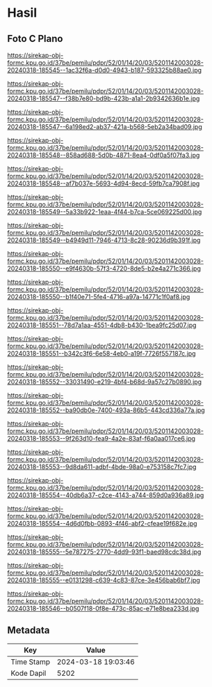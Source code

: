 # Hasil

## Foto C Plano

https://sirekap-obj-formc.kpu.go.id/37be/pemilu/pdpr/52/01/14/20/03/5201142003028-20240318-185545--1ac32f6a-d0d0-4943-b187-593325b88ae0.jpg

https://sirekap-obj-formc.kpu.go.id/37be/pemilu/pdpr/52/01/14/20/03/5201142003028-20240318-185547--f38b7e80-bd9b-423b-a1a1-2b9342636b1e.jpg

https://sirekap-obj-formc.kpu.go.id/37be/pemilu/pdpr/52/01/14/20/03/5201142003028-20240318-185547--6a198ed2-ab37-421a-b568-5eb2a34bad09.jpg

https://sirekap-obj-formc.kpu.go.id/37be/pemilu/pdpr/52/01/14/20/03/5201142003028-20240318-185548--858ad688-5d0b-4871-8ea4-0df0a5f07fa3.jpg

https://sirekap-obj-formc.kpu.go.id/37be/pemilu/pdpr/52/01/14/20/03/5201142003028-20240318-185548--af7b037e-5693-4d94-8ecd-59fb7ca7908f.jpg

https://sirekap-obj-formc.kpu.go.id/37be/pemilu/pdpr/52/01/14/20/03/5201142003028-20240318-185549--5a33b922-1eaa-4f44-b7ca-5ce069225d00.jpg

https://sirekap-obj-formc.kpu.go.id/37be/pemilu/pdpr/52/01/14/20/03/5201142003028-20240318-185549--b4949d11-7946-4713-8c28-90236d9b391f.jpg

https://sirekap-obj-formc.kpu.go.id/37be/pemilu/pdpr/52/01/14/20/03/5201142003028-20240318-185550--e9f4630b-57f3-4720-8de5-b2e4a271c366.jpg

https://sirekap-obj-formc.kpu.go.id/37be/pemilu/pdpr/52/01/14/20/03/5201142003028-20240318-185550--b1f40e71-5fe4-4716-a97a-14771c1f0af8.jpg

https://sirekap-obj-formc.kpu.go.id/37be/pemilu/pdpr/52/01/14/20/03/5201142003028-20240318-185551--78d7a1aa-4551-4db8-b430-1bea9fc25d07.jpg

https://sirekap-obj-formc.kpu.go.id/37be/pemilu/pdpr/52/01/14/20/03/5201142003028-20240318-185551--b342c3f6-6e58-4eb0-a19f-7726f557187c.jpg

https://sirekap-obj-formc.kpu.go.id/37be/pemilu/pdpr/52/01/14/20/03/5201142003028-20240318-185552--33031490-e219-4bf4-b68d-9a57c27b0890.jpg

https://sirekap-obj-formc.kpu.go.id/37be/pemilu/pdpr/52/01/14/20/03/5201142003028-20240318-185552--ba90db0e-7400-493a-86b5-443cd336a77a.jpg

https://sirekap-obj-formc.kpu.go.id/37be/pemilu/pdpr/52/01/14/20/03/5201142003028-20240318-185553--9f263d10-fea9-4a2e-83af-f6a0aa017ce6.jpg

https://sirekap-obj-formc.kpu.go.id/37be/pemilu/pdpr/52/01/14/20/03/5201142003028-20240318-185553--9d8da611-adbf-4bde-98a0-e753158c7fc7.jpg

https://sirekap-obj-formc.kpu.go.id/37be/pemilu/pdpr/52/01/14/20/03/5201142003028-20240318-185554--40db6a37-c2ce-4143-a744-859d0a936a89.jpg

https://sirekap-obj-formc.kpu.go.id/37be/pemilu/pdpr/52/01/14/20/03/5201142003028-20240318-185554--4d6d0fbb-0893-4f46-abf2-cfeae19f682e.jpg

https://sirekap-obj-formc.kpu.go.id/37be/pemilu/pdpr/52/01/14/20/03/5201142003028-20240318-185555--5e787275-2770-4dd9-93f1-baed98cdc38d.jpg

https://sirekap-obj-formc.kpu.go.id/37be/pemilu/pdpr/52/01/14/20/03/5201142003028-20240318-185555--e0131298-c639-4c83-87ce-3e456bab6bf7.jpg

https://sirekap-obj-formc.kpu.go.id/37be/pemilu/pdpr/52/01/14/20/03/5201142003028-20240318-185546--b0507f18-0f8e-473c-85ac-e71e8bea233d.jpg


## Metadata

| Key        | Value               |
| ---------- | ------------------- |
| Time Stamp | 2024-03-18 19:03:46 |
| Kode Dapil | 5202                |



